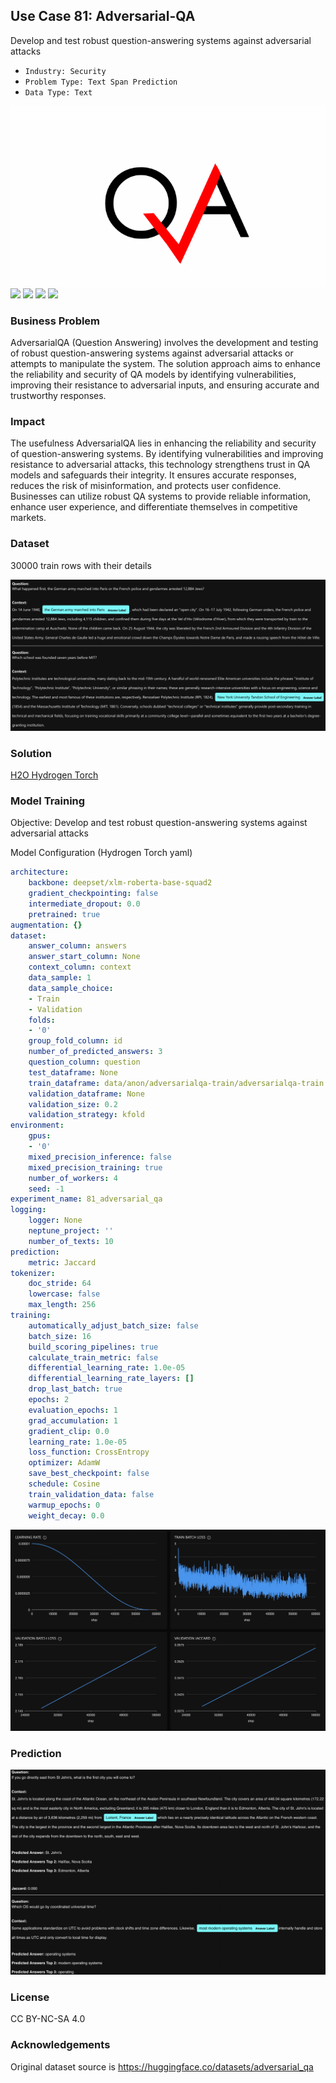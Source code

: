 ## Use Case 81: Adversarial-QA

Develop and test robust question-answering systems against adversarial attacks 

- `Industry: Security`
- `Problem Type: Text Span Prediction`
- `Data Type: Text`

![](https://github.com/h2oai/ht-catalog/blob/646864e3c695f7c721514159bd6c59520dab7438/Assets/use-cases/adversarialqa/cover.png)
![](https://github.com/h2oai/ht-catalog/blob/646864e3c695f7c721514159bd6c59520dab7438/Assets/use-cases/adversarialqa/cover.jpg)
![](https://github.com/h2oai/ht-catalog/blob/646864e3c695f7c721514159bd6c59520dab7438/Assets/use-cases/adversarialqa/cover.jpeg)
![](https://github.com/h2oai/ht-catalog/blob/646864e3c695f7c721514159bd6c59520dab7438/Assets/use-cases/adversarialqa/cover.webp)
![](https://github.com/h2oai/ht-catalog/blob/646864e3c695f7c721514159bd6c59520dab7438/Assets/use-cases/adversarialqa/cover)

### Business Problem 

AdversarialQA (Question Answering) involves the development and testing of robust question-answering systems against adversarial attacks or attempts to manipulate the system. The solution approach aims to enhance the reliability and security of QA models by identifying vulnerabilities, improving their resistance to adversarial inputs, and ensuring accurate and trustworthy responses.

### Impact

The usefulness AdversarialQA lies in enhancing the reliability and security of question-answering systems. By identifying vulnerabilities and improving resistance to adversarial attacks, this technology strengthens trust in QA models and safeguards their integrity. It ensures accurate responses, reduces the risk of misinformation, and protects user confidence. Businesses can utilize robust QA systems to provide reliable information, enhance user experience, and differentiate themselves in competitive markets.

### Dataset

30000 train rows with their details 

![train data](https://github.com/h2oai/ht-catalog/blob/646864e3c695f7c721514159bd6c59520dab7438/Assets/use-cases/adversarialqa/train%20data.png)

### Solution

[H2O Hydrogen Torch](https://docs.h2o.ai/h2o-hydrogen-torch/)

### Model Training

Objective: Develop and test robust question-answering systems against adversarial attacks 

Model Configuration (Hydrogen Torch yaml)

```yaml
architecture:
    backbone: deepset/xlm-roberta-base-squad2
    gradient_checkpointing: false
    intermediate_dropout: 0.0
    pretrained: true
augmentation: {}
dataset:
    answer_column: answers
    answer_start_column: None
    context_column: context
    data_sample: 1
    data_sample_choice:
    - Train
    - Validation
    folds:
    - '0'
    group_fold_column: id
    number_of_predicted_answers: 3
    question_column: question
    test_dataframe: None
    train_dataframe: data/anon/adversarialqa-train/adversarialqa-train.csv
    validation_dataframe: None
    validation_size: 0.2
    validation_strategy: kfold
environment:
    gpus:
    - '0'
    mixed_precision_inference: false
    mixed_precision_training: true
    number_of_workers: 4
    seed: -1
experiment_name: 81_adversarial_qa
logging:
    logger: None
    neptune_project: ''
    number_of_texts: 10
prediction:
    metric: Jaccard
tokenizer:
    doc_stride: 64
    lowercase: false
    max_length: 256
training:
    automatically_adjust_batch_size: false
    batch_size: 16
    build_scoring_pipelines: true
    calculate_train_metric: false
    differential_learning_rate: 1.0e-05
    differential_learning_rate_layers: []
    drop_last_batch: true
    epochs: 2
    evaluation_epochs: 1
    grad_accumulation: 1
    gradient_clip: 0.0
    learning_rate: 1.0e-05
    loss_function: CrossEntropy
    optimizer: AdamW
    save_best_checkpoint: false
    schedule: Cosine
    train_validation_data: false
    warmup_epochs: 0
    weight_decay: 0.0

```

![chart](https://github.com/h2oai/ht-catalog/blob/646864e3c695f7c721514159bd6c59520dab7438/Assets/use-cases/adversarialqa/chart.png)


### Prediction

![Predictions](https://github.com/h2oai/ht-catalog/blob/646864e3c695f7c721514159bd6c59520dab7438/Assets/use-cases/adversarialqa/Validation%20Predictions.png)

### License

CC BY-NC-SA 4.0

### Acknowledgements

Original dataset source is https://huggingface.co/datasets/adversarial_qa
